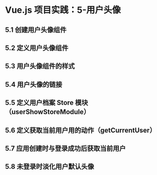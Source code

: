 # Vue.js 项目实践：5-用户头像

## 5.1 创建用户头像组件

## 5.2 定义用户头像组件

## 5.3 用户头像组件的样式

## 5.4 用户头像的链接

## 5.5 定义用户档案 Store 模块（userShowStoreModule）

## 5.6 定义获取当前用户用的动作（getCurrentUser）

## 5.7 应用创建时与登录成功后获取当前用户

## 5.8 未登录时淡化用户默认头像
